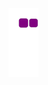 ![snake gif](https://github.com/RodrigoGameProgrammer/RodrigoGameProgrammer/blob/output/github-contribution-grid-snake.gif)
